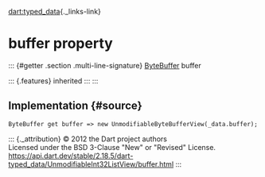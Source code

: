 [dart:typed\_data](../../dart-typed_data/dart-typed_data-library){._links-link}

buffer property
===============

::: {#getter .section .multi-line-signature}
[ByteBuffer](../bytebuffer-class) buffer

::: {.features}
inherited
:::
:::

Implementation {#source}
--------------

``` {.language-dart data-language="dart"}
ByteBuffer get buffer => new UnmodifiableByteBufferView(_data.buffer);
```

::: {._attribution}
© 2012 the Dart project authors\
Licensed under the BSD 3-Clause \"New\" or \"Revised\" License.\
<https://api.dart.dev/stable/2.18.5/dart-typed_data/UnmodifiableInt32ListView/buffer.html>
:::
